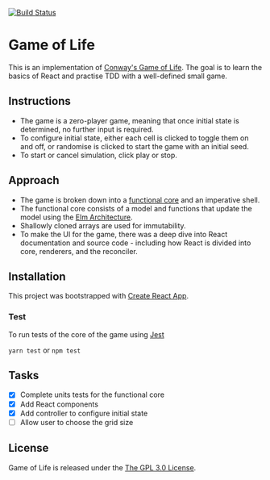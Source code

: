 [![Build Status](https://travis-ci.org/Khaleed/game-of-life.svg?branch=master)](https://travis-ci.org/Khaleed/game-of-life)

# Game of Life

This is an implementation of [Conway's Game of Life](https://en.wikipedia.org/wiki/Conway%27s_Game_of_Life). The goal is to learn the basics of React and practise TDD with a well-defined small game.

## Instructions

- The game is a zero-player game, meaning that once initial state is determined, no further input is required.
- To configure initial state, either each cell is clicked to toggle them on and off, or randomise is clicked to start the game with an initial seed.
- To start or cancel simulation, click play or stop.

## Approach

- The game is broken down into a [functional core](https://www.destroyallsoftware.com/screencasts/catalog/functional-core-imperative-shell) and an imperative shell.
- The functional core consists of a model and functions that update the model using the [Elm Architecture](https://guide.elm-lang.org/architecture/).
- Shallowly cloned arrays are used for immutability.
- To make the UI for the game, there was a deep dive into React documentation and source code - including how React is divided into core, renderers, and the reconciler.

## Installation

This project was bootstrapped with [Create React App](https://github.com/facebookincubator/create-react-app).

### Test

To run tests of the core of the game using [Jest](https://facebook.github.io/jest/)

`yarn test` or `npm test`

## Tasks

- [x] Complete units tests for the functional core
- [x] Add React components
- [x] Add controller to configure initial state
- [ ] Allow user to choose the grid size

## License

Game of Life is released under the <a href="https://opensource.org/licenses/lgpl-3.0.html">The GPL 3.0 License<a/>.


